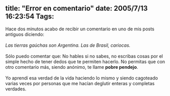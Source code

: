 title: "Error en comentario"
date: 2005/7/13 16:23:54
Tags: 
---
Hace dos minutos acabo de recibir un comentario en uno de mis posts antiguos diciendo:<br/><br/><em>Las tierras gaúchas son Argentina. Las de Brasil, cariocas.</em><br/><br/>
Sólo puedo comentar que: No hables si no sabes, no escribas cosas por
el simple hecho de tener dedos que te permiten hacerlo. No permitas que
con otro comentario más, siendo anónimo, te llame <strong>pobre pendejo</strong>.<br/><br/>
Yo aprendí esa verdad de la vida haciendo lo mismo y siendo cagoteado
varias veces por personas que me hacían deglutir enteras y completas
verdades.<br/><br/><br/>
